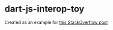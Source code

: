 # dart-js-interop-toy

Created as an example for [this StackOverflow post](https://stackoverflow.com/questions/41273787/getting-an-arbitrary-property-from-a-javascript-object-in-dart)
